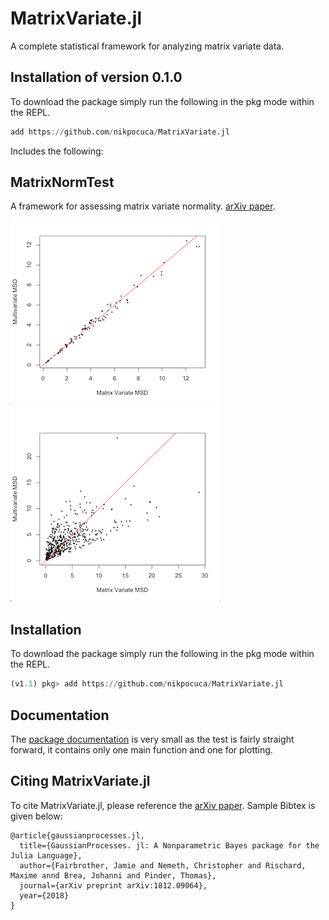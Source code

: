 # MatrixVariate.jl 

A complete statistical framework for analyzing matrix variate data.

## Installation of version 0.1.0 
To download the package simply run the following in the pkg mode within the REPL. 
```julia
add https://github.com/nikpocuca/MatrixVariate.jl
```

Includes the following: 

## MatrixNormTest 
A framework for assessing matrix variate normality. [arXiv paper](https://arxiv.org/abs/1812.09064). 

![](/docs/src/src/norm.png)
![](/docs/src/src/nnorm.png)

## Installation 
To download the package simply run the following in the pkg mode within the REPL.
```julia
(v1.1) pkg> add https://github.com/nikpocuca/MatrixVariate.jl
```


## Documentation 
The [package documentation](https://nikpocuca.github.io/MatrixVariate.jl/) is very small as the test is fairly straight forward, it contains only one main function and one for plotting. 

## Citing  MatrixVariate.jl

To cite MatrixVariate.jl, please reference the [arXiv paper](https://arxiv.org/abs/1812.09064). Sample Bibtex is given below:

```
@article{gaussianprocesses.jl,
  title={GaussianProcesses. jl: A Nonparametric Bayes package for the Julia Language},
  author={Fairbrother, Jamie and Nemeth, Christopher and Rischard, Maxime annd Brea, Johanni and Pinder, Thomas},
  journal={arXiv preprint arXiv:1812.09064},
  year={2018}
}
```
